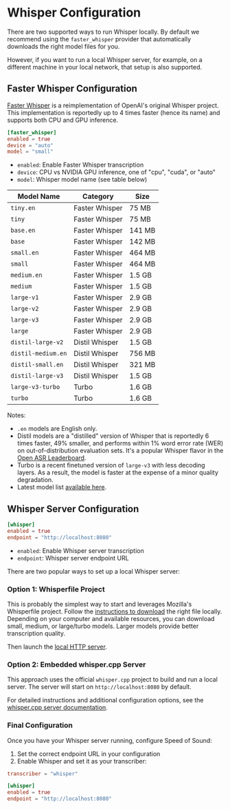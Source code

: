 # Whisper Configuration

There are two supported ways to run Whisper locally. By default we recommend using the `faster_whisper` provider that automatically downloads the right model files for you.

However, if you want to run a local Whisper server, for example, on a different machine in your local network, that setup is also supported. 

## Faster Whisper Configuration

[Faster Whisper](https://github.com/SYSTRAN/faster-whisper) is a reimplementation of OpenAI's original Whisper project. This implementation is reportedly up to 4 times faster (hence its name) and supports both CPU and GPU inference.

```toml
[faster_whisper]
enabled = true
device = "auto"
model = "small"
```

- `enabled`: Enable Faster Whisper transcription
- `device`: CPU vs NVIDIA GPU inference, one of "cpu", "cuda", or "auto"
- `model`: Whisper model name (see table below)

| Model Name | Category | Size |
|------------|----------|------|
| `tiny.en` | Faster Whisper | 75 MB |
| `tiny` | Faster Whisper | 75 MB |
| `base.en` | Faster Whisper | 141 MB |
| `base` | Faster Whisper | 142 MB |
| `small.en` | Faster Whisper | 464 MB |
| `small` | Faster Whisper | 464 MB |
| `medium.en` | Faster Whisper | 1.5 GB |
| `medium` | Faster Whisper | 1.5 GB |
| `large-v1` | Faster Whisper | 2.9 GB |
| `large-v2` | Faster Whisper | 2.9 GB |
| `large-v3` | Faster Whisper | 2.9 GB |
| `large` | Faster Whisper | 2.9 GB |
| `distil-large-v2` | Distil Whisper | 1.5 GB |
| `distil-medium.en` | Distil Whisper | 756 MB |
| `distil-small.en` | Distil Whisper | 321 MB |
| `distil-large-v3` | Distil Whisper | 1.5 GB |
| `large-v3-turbo` | Turbo | 1.6 GB |
| `turbo` | Turbo | 1.6 GB |

Notes:
- `.en` models are English only.
- Distil models are a "distilled" version of Whisper that is reportedly 6 times faster, 49% smaller, and performs within 1% word error rate (WER) on out-of-distribution evaluation sets. It's a popular Whisper flavor in the [Open ASR Leaderboard](https://huggingface.co/spaces/hf-audio/open_asr_leaderboard).
- Turbo is a recent finetuned version of `large-v3` with less decoding layers. As a result, the model is faster at the expense of a minor quality degradation.
- Latest model list [available here](https://github.com/SYSTRAN/faster-whisper/blob/master/faster_whisper/utils.py).

## Whisper Server Configuration

```toml
[whisper]
enabled = true
endpoint = "http://localhost:8080"
```

- `enabled`: Enable Whisper server transcription
- `endpoint`: Whisper server endpoint URL

There are two popular ways to set up a local Whisper server:

### Option 1: Whisperfile Project

This is probably the simplest way to start and leverages Mozilla's Whisperfile project. Follow the [instructions to download](https://huggingface.co/Mozilla/whisperfile) the right file locally. Depending on your computer and available resources, you can download small, medium, or large/turbo models. Larger models provide better transcription quality.

Then launch the [local HTTP server](https://github.com/Mozilla-Ocho/llamafile/blob/main/whisper.cpp/doc/server.md).

### Option 2: Embedded whisper.cpp Server

This approach uses the official `whisper.cpp` project to build and run a local server. The server will start on `http://localhost:8080` by default.

For detailed instructions and additional configuration options, see the [whisper.cpp server documentation](https://github.com/ggml-org/whisper.cpp/tree/master/examples/server).

### Final Configuration

Once you have your Whisper server running, configure Speed of Sound:

1. Set the correct endpoint URL in your configuration
2. Enable Whisper and set it as your transcriber:

```toml
transcriber = "whisper"

[whisper]
enabled = true
endpoint = "http://localhost:8080"
```
